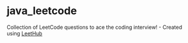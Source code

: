 # java_leetcode
Collection of LeetCode questions to ace the coding interview! - Created using [LeetHub](https://github.com/QasimWani/LeetHub)
